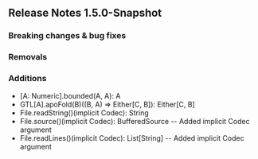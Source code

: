 ## Release Notes 1.5.0-Snapshot

### Breaking changes & bug fixes

### Removals

### Additions
+ [A: Numeric].bounded(A, A): A
+ GTL[A].apoFold(B)((B, A) ⇒ Either[C, B]): Either[C, B]
+ File.readString()(implicit Codec): String
+ File.source()(implicit Codec): BufferedSource  -- Added implicit Codec argument
+ File.readLines()(implicit Codec): List[String] -- Added implicit Codec argument